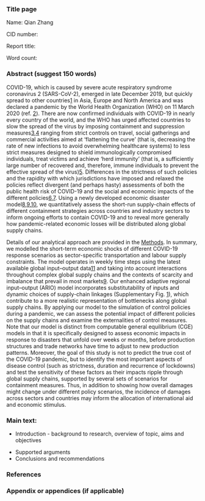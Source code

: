 ### Title page

Name: Qian Zhang

CID number: 

Report title: 

Word count:

### Abstract (suggest 150 words)

COVID-19, which is caused by severe acute respiratory syndrome coronavirus 2 (SARS-CoV-2), emerged in late December 2019, but quickly spread to other countries[1](https://www.nature.com/articles/s41562-020-0896-8#ref-CR1) in Asia, Europe and North America and was declared a pandemic by the World Health Organization (WHO) on 11 March 2020 (ref. [2](https://www.nature.com/articles/s41562-020-0896-8#ref-CR2)). There are now confirmed individuals with COVID-19 in nearly every country of the world, and the WHO has urged affected countries to slow the spread of the virus by imposing containment and suppression measures[3](https://www.nature.com/articles/s41562-020-0896-8#ref-CR3),[4](https://www.nature.com/articles/s41562-020-0896-8#ref-CR4) ranging from strict controls on travel, social gatherings and commercial activities aimed at ‘flattening the curve’ (that is, decreasing the rate of new infections to avoid overwhelming healthcare systems) to less strict measures designed to shield immunologically compromised individuals, treat victims and achieve ‘herd immunity’ (that is, a sufficiently large number of recovered and, therefore, immune individuals to prevent the effective spread of the virus)[5](https://www.nature.com/articles/s41562-020-0896-8#ref-CR5). Differences in the strictness of such policies and the rapidity with which jurisdictions have imposed and relaxed the policies reflect divergent (and perhaps hasty) assessments of both the public health risk of COVID-19 and the social and economic impacts of the different policies[6](https://www.nature.com/articles/s41562-020-0896-8#ref-CR6),[7](https://www.nature.com/articles/s41562-020-0896-8#ref-CR7). Using a newly developed economic disaster model[8](https://www.nature.com/articles/s41562-020-0896-8#ref-CR8),[9](https://www.nature.com/articles/s41562-020-0896-8#ref-CR9),[10](https://www.nature.com/articles/s41562-020-0896-8#ref-CR10), we quantitatively assess the short-run supply-chain effects of different containment strategies across countries and industry sectors to inform ongoing efforts to contain COVID-19 and to reveal more generally how pandemic-related economic losses will be distributed along global supply chains.

Details of our analytical approach are provided in the [Methods](https://www.nature.com/articles/s41562-020-0896-8#Sec4). In summary, we modelled the short-term economic shocks of different COVID-19 response scenarios as sector-specific transportation and labour supply constraints. The model operates in weekly time steps using the latest available global input–output data[11](https://www.nature.com/articles/s41562-020-0896-8#ref-CR11) and taking into account interactions throughout complex global supply chains and the contexts of scarcity and imbalance that prevail in most markets[9](https://www.nature.com/articles/s41562-020-0896-8#ref-CR9). Our enhanced adaptive regional input–output (ARIO) model incorporates substitutability of inputs and dynamic choices of supply-chain linkages (Supplementary Fig. [1](https://www.nature.com/articles/s41562-020-0896-8#MOESM1)), which contribute to a more realistic representation of bottlenecks along global supply chains. By applying our model to the simulation of control policies during a pandemic, we can assess the potential impact of different policies on the supply chains and examine the externalities of control measures. Note that our model is distinct from computable general equilibrium (CGE) models in that it is specifically designed to assess economic impacts in response to disasters that unfold over weeks or months, before production structures and trade networks have time to adjust to new production patterns. Moreover, the goal of this study is not to predict the true cost of the COVID-19 pandemic, but to identify the most important aspects of disease control (such as strictness, duration and recurrence of lockdowns) and test the sensitivity of these factors as their impacts ripple through global supply chains, supported by several sets of scenarios for containment measures. Thus, in addition to showing how overall damages might change under different policy scenarios, the incidence of damages across sectors and countries may inform the allocation of international aid and economic stimulus.

### Main text:

* Introduction - background to research, overview of topic, aims and objectives

- Supported arguments
- Conclusions and recommendations

### References

### Appendix or appendices (if applicable)
